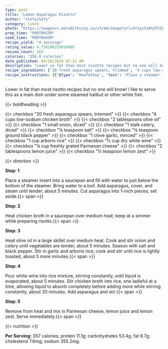 ```yaml
---
type: post
title: "Lemon Asparagus Risotto"
author: "stefychefy"
category: lunch
photo: "https://imagesvc.meredithcorp.io/v3/mm/image?url=https%3A%2F%2Fimages.media-allrecipes.com%2Fuserphotos%2F6353869.jpg"
prep_time: "P0DT0H15M"
cook_time: "P0DT0H45M"
recipe_yield: "4 servings"
rating_value: 4.736196319018405
review_count: 163
calories: "356.9 calories"
date_published: 04/20/2019 07:11 AM
description: "Lower in fat than most risotto recipes but no one will know! I like to serve this as a main dish under some steamed halibut or other white fish."
recipe_ingredient: ['20 fresh asparagus spears, trimmed', '4 cups low-sodium chicken broth', '2 tablespoons olive oil', '1 small onion, diced', '1 stalk celery, diced', '¼ teaspoon salt', '¼ teaspoon ground black pepper', '1 clove garlic, minced', '1 cup arborio rice', '½ cup dry white wine', '¼ cup freshly grated Parmesan cheese', '2 tablespoons lemon juice', '½ teaspoon lemon zest']
recipe_instructions: [{'@type': 'HowToStep', 'text': 'Place a steamer insert into a saucepan and fill with water to just below the bottom of the steamer. Bring water to a boil. Add asparagus, cover, and steam until tender, about 5 minutes. Cut asparagus into 1-inch pieces; set aside.\n'}, {'@type': 'HowToStep', 'text': 'Heat chicken broth in a saucepan over medium heat; keep at a simmer while preparing risotto.\n'}, {'@type': 'HowToStep', 'text': 'Heat olive oil in a large skillet over medium heat. Cook and stir onion and celery until vegetables are tender, about 5 minutes. Season with salt and black pepper. Stir in garlic and arborio rice; cook and stir until rice is lightly toasted, about 5 more minutes.\n'}, {'@type': 'HowToStep', 'text': 'Pour white wine into rice mixture, stirring constantly, until liquid is evaporated, about 5 minutes. Stir chicken broth into rice, one ladleful at a time, allowing liquid to absorb completely before adding more while stirring constantly, about 20 minutes. Add asparagus and stir.\n'}, {'@type': 'HowToStep', 'text': 'Remove from heat and mix in Parmesan cheese, lemon juice and lemon zest. Serve immediately.\n'}]
---
```


Lower in fat than most risotto recipes but no one will know! I like to serve this as a main dish under some steamed halibut or other white fish. 

{{< boldheading >}}

{{< checkbox "20  fresh asparagus spears, trimmed" >}}
{{< checkbox "4 cups low-sodium chicken broth" >}}
{{< checkbox "2 tablespoons olive oil" >}}
{{< checkbox "1 small onion, diced" >}}
{{< checkbox "1 stalk celery, diced" >}}
{{< checkbox "¼ teaspoon salt" >}}
{{< checkbox "¼ teaspoon ground black pepper" >}}
{{< checkbox "1 clove garlic, minced" >}}
{{< checkbox "1 cup arborio rice" >}}
{{< checkbox "½ cup dry white wine" >}}
{{< checkbox "¼ cup freshly grated Parmesan cheese" >}}
{{< checkbox "2 tablespoons lemon juice" >}}
{{< checkbox "½ teaspoon lemon zest" >}}


{{< direction >}}

**Step: 1**

Place a steamer insert into a saucepan and fill with water to just below the bottom of the steamer. Bring water to a boil. Add asparagus, cover, and steam until tender, about 5 minutes. Cut asparagus into 1-inch pieces; set aside.{{< span >}}

**Step: 2**

Heat chicken broth in a saucepan over medium heat; keep at a simmer while preparing risotto.{{< span >}}

**Step: 3**

Heat olive oil in a large skillet over medium heat. Cook and stir onion and celery until vegetables are tender, about 5 minutes. Season with salt and black pepper. Stir in garlic and arborio rice; cook and stir until rice is lightly toasted, about 5 more minutes.{{< span >}}

**Step: 4**

Pour white wine into rice mixture, stirring constantly, until liquid is evaporated, about 5 minutes. Stir chicken broth into rice, one ladleful at a time, allowing liquid to absorb completely before adding more while stirring constantly, about 20 minutes. Add asparagus and stir.{{< span >}}

**Step: 5**

Remove from heat and mix in Parmesan cheese, lemon juice and lemon zest. Serve immediately.{{< span >}}

{{< nutrition >}}

**Per Serving:** 357 calories; protein 11.1g; carbohydrates 53.4g; fat 8.7g; cholesterol 7.6mg; sodium 355.2mg.